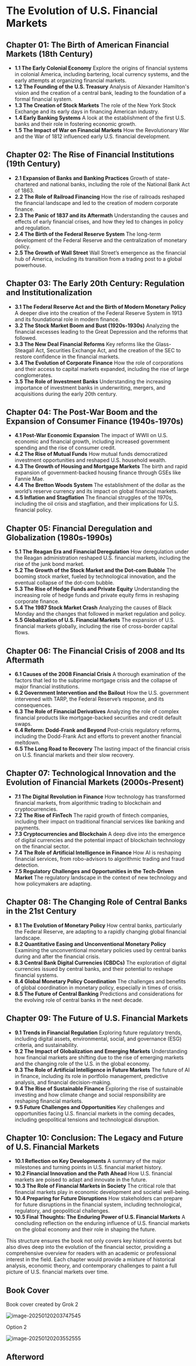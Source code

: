 # The Evolution of U.S. Financial Markets

## Chapter 01: The Birth of American Financial Markets (18th Century)

- **1.1 The Early Colonial Economy**
   Explore the origins of financial systems in colonial America, including bartering, local currency systems, and the early attempts at organizing financial markets.
- **1.2 The Founding of the U.S. Treasury**
   Analysis of Alexander Hamilton's vision and the creation of a central bank, leading to the foundation of a formal financial system.
- **1.3 The Creation of Stock Markets**
   The role of the New York Stock Exchange and its early days in financing American industry.
- **1.4 Early Banking Systems**
   A look at the establishment of the first U.S. banks and their role in fostering economic growth.
- **1.5 The Impact of War on Financial Markets**
   How the Revolutionary War and the War of 1812 influenced early U.S. financial development.

## Chapter 02: The Rise of Financial Institutions (19th Century)

- **2.1 Expansion of Banks and Banking Practices**
   Growth of state-chartered and national banks, including the role of the National Bank Act of 1863.
- **2.2 The Role of Railroad Financing**
   How the rise of railroads reshaped the financial landscape and led to the creation of modern corporate finance.
- **2.3 The Panic of 1837 and its Aftermath**
   Understanding the causes and effects of early financial crises, and how they led to changes in policy and regulation.
- **2.4 The Birth of the Federal Reserve System**
   The long-term development of the Federal Reserve and the centralization of monetary policy.
- **2.5 The Growth of Wall Street**
   Wall Street’s emergence as the financial hub of America, including its transition from a trading post to a global powerhouse.

## Chapter 03: The Early 20th Century: Regulation and Institutionalization

- **3.1 The Federal Reserve Act and the Birth of Modern Monetary Policy**
   A deeper dive into the creation of the Federal Reserve System in 1913 and its foundational role in modern finance.
- **3.2 The Stock Market Boom and Bust (1920s-1930s)**
   Analyzing the financial excesses leading to the Great Depression and the reforms that followed.
- **3.3 The New Deal Financial Reforms**
   Key reforms like the Glass-Steagall Act, Securities Exchange Act, and the creation of the SEC to restore confidence in the financial markets.
- **3.4 The Evolution of Corporate Finance**
   How the role of corporations and their access to capital markets expanded, including the rise of large conglomerates.
- **3.5 The Role of Investment Banks**
   Understanding the increasing importance of investment banks in underwriting, mergers, and acquisitions during the early 20th century.

## Chapter 04: The Post-War Boom and the Expansion of Consumer Finance (1940s-1970s)

- **4.1 Post-War Economic Expansion**
   The impact of WWII on U.S. economic and financial growth, including increased government spending and the rise of consumer credit.
- **4.2 The Rise of Mutual Funds**
   How mutual funds democratized investment opportunities and reshaped U.S. household wealth.
- **4.3 The Growth of Housing and Mortgage Markets**
   The birth and rapid expansion of government-backed housing finance through GSEs like Fannie Mae.
- **4.4 The Bretton Woods System**
   The establishment of the dollar as the world’s reserve currency and its impact on global financial markets.
- **4.5 Inflation and Stagflation**
   The financial struggles of the 1970s, including the oil crisis and stagflation, and their implications for U.S. financial policy.

## Chapter 05: Financial Deregulation and Globalization (1980s-1990s)

- **5.1 The Reagan Era and Financial Deregulation**
   How deregulation under the Reagan administration reshaped U.S. financial markets, including the rise of the junk bond market.
- **5.2 The Growth of the Stock Market and the Dot-com Bubble**
   The booming stock market, fueled by technological innovation, and the eventual collapse of the dot-com bubble.
- **5.3 The Rise of Hedge Funds and Private Equity**
   Understanding the increasing role of hedge funds and private equity firms in reshaping corporate finance.
- **5.4 The 1987 Stock Market Crash**
   Analyzing the causes of Black Monday and the changes that followed in market regulation and policy.
- **5.5 Globalization of U.S. Financial Markets**
   The expansion of U.S. financial markets globally, including the rise of cross-border capital flows.

## Chapter 06: The Financial Crisis of 2008 and Its Aftermath

- **6.1 Causes of the 2008 Financial Crisis**
   A thorough examination of the factors that led to the subprime mortgage crisis and the collapse of major financial institutions.
- **6.2 Government Intervention and the Bailout**
   How the U.S. government intervened with TARP, the Federal Reserve’s response, and its consequences.
- **6.3 The Role of Financial Derivatives**
   Analyzing the role of complex financial products like mortgage-backed securities and credit default swaps.
- **6.4 Reform: Dodd-Frank and Beyond**
   Post-crisis regulatory reforms, including the Dodd-Frank Act and efforts to prevent another financial meltdown.
- **6.5 The Long Road to Recovery**
   The lasting impact of the financial crisis on U.S. financial markets and their slow recovery.

## Chapter 07: Technological Innovation and the Evolution of Financial Markets (2000s-Present)

- **7.1 The Digital Revolution in Finance**
   How technology has transformed financial markets, from algorithmic trading to blockchain and cryptocurrencies.
- **7.2 The Rise of FinTech**
   The rapid growth of fintech companies, including their impact on traditional financial services like banking and payments.
- **7.3 Cryptocurrencies and Blockchain**
   A deep dive into the emergence of digital currencies and the potential impact of blockchain technology on the financial sector.
- **7.4 The Role of Artificial Intelligence in Finance**
   How AI is reshaping financial services, from robo-advisors to algorithmic trading and fraud detection.
- **7.5 Regulatory Challenges and Opportunities in the Tech-Driven Market**
   The regulatory landscape in the context of new technology and how policymakers are adapting.

## Chapter 08: The Changing Role of Central Banks in the 21st Century

- **8.1 The Evolution of Monetary Policy**
   How central banks, particularly the Federal Reserve, are adapting to a rapidly changing global financial landscape.
- **8.2 Quantitative Easing and Unconventional Monetary Policy**
   Examining the unconventional monetary policies used by central banks during and after the financial crisis.
- **8.3 Central Bank Digital Currencies (CBDCs)**
   The exploration of digital currencies issued by central banks, and their potential to reshape financial systems.
- **8.4 Global Monetary Policy Coordination**
   The challenges and benefits of global coordination in monetary policy, especially in times of crisis.
- **8.5 The Future of Central Banking**
   Predictions and considerations for the evolving role of central banks in the next decade.

## Chapter 09: The Future of U.S. Financial Markets

- **9.1 Trends in Financial Regulation**
   Exploring future regulatory trends, including digital assets, environmental, social, and governance (ESG) criteria, and sustainability.
- **9.2 The Impact of Globalization and Emerging Markets**
   Understanding how financial markets are shifting due to the rise of emerging markets and the changing role of the U.S. in the global economy.
- **9.3 The Role of Artificial Intelligence in Future Markets**
   The future of AI in finance, including its role in portfolio management, predictive analysis, and financial decision-making.
- **9.4 The Rise of Sustainable Finance**
   Exploring the rise of sustainable investing and how climate change and social responsibility are reshaping financial markets.
- **9.5 Future Challenges and Opportunities**
   Key challenges and opportunities facing U.S. financial markets in the coming decades, including geopolitical tensions and technological disruption.

## Chapter 10: Conclusion: The Legacy and Future of U.S. Financial Markets

- **10.1 Reflection on Key Developments**
   A summary of the major milestones and turning points in U.S. financial market history.
- **10.2 Financial Innovation and the Path Ahead**
   How U.S. financial markets are poised to adapt and innovate in the future.
- **10.3 The Role of Financial Markets in Society**
   The critical role that financial markets play in economic development and societal well-being.
- **10.4 Preparing for Future Disruptions**
   How stakeholders can prepare for future disruptions in the financial system, including technological, regulatory, and geopolitical challenges.
- **10.5 Final Thoughts: The Enduring Power of U.S. Financial Markets**
   A concluding reflection on the enduring influence of U.S. financial markets on the global economy and their role in shaping the future.



This structure ensures the book not only covers key historical events but also dives deep into the evolution of the financial sector, providing a comprehensive overview for readers with an academic or professional interest in the field. Each chapter would provide a mixture of historical analysis, economic theory, and contemporary challenges to paint a full picture of U.S. financial markets over time.



## Book Cover

Book cover created by Grok 2

![image-20250120203747545](./assets/image-20250120203747545.png)

Option 2

![image-20250120203552555](./assets/image-20250120203552555.png)







## Afterword

